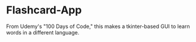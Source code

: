 # Flashcard-App
From Udemy's "100 Days of Code," this makes a tkinter-based GUI to learn words in a different language. 
